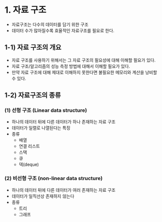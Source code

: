 # 1. 자료 구조

- 자료구조는 다수의 데이터를 담기 위한 구조
- 데이터 수가 많아질수록 효율적인 자료구조를 필요로 한다.

## 1-1) 자료 구조의 개요

- 자료 구조를 사용하기 위해서는 그 자료 구조의 필요성에 대해 이해할 필요가 있다.
- 자료 구조/알고리즘의 성능 측정 방법에 대해서 이해할 필요가 있다.
- 만약 자료 구조에 대해 제대로 이해하지 못한다면 불필요한 메모리와 계산을 낭비할 수 있다.

## 1-2) 자료구조의 종류

### (1) 선형 구조 (Linear data structure)

- 하나의 데이터 뒤에 다른 데이터가 하나 존재하는 자료 구조
- 데이터가 일렬로 나열된다는 특징
- 종류
  - 배열
  - 연결 리스트
  - 스택
  - 큐
  - 덱(deque)

### (2) 비선형 구조 (non-linear data structure)

- 하나의 데이터 뒤에 다른 데이터가 여러 존재하는 자료 구조
- 데이터가 일직선상 존재하지 않는다
- 종류
  - 트리
  - 그래프
